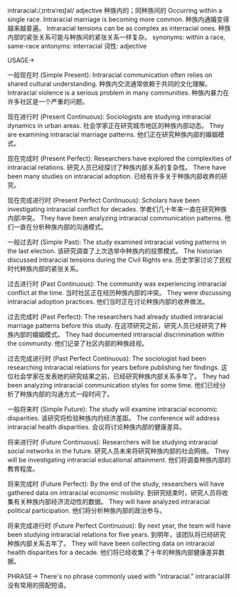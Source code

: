 intraracial:/ˌɪntrəˈreɪʃəl/
adjective
种族内的；同种族间的
Occurring within a single race.
Intraracial marriage is becoming more common.  种族内通婚变得越来越普遍。
Intraracial tensions can be as complex as interracial ones.  种族内部的紧张关系可能与种族间的紧张关系一样复杂。
synonyms: within a race, same-race
antonyms: interracial
词性: adjective


USAGE->

一般现在时 (Simple Present):
Intraracial communication often relies on shared cultural understanding.  种族内交流通常依赖于共同的文化理解。
Intraracial violence is a serious problem in many communities.  种族内暴力在许多社区是一个严重的问题。


现在进行时 (Present Continuous):
Sociologists are studying intraracial dynamics in urban areas.  社会学家正在研究城市地区的种族内部动态。
They are examining intraracial marriage patterns.  他们正在研究种族内部的婚姻模式。


现在完成时 (Present Perfect):
Researchers have explored the complexities of intraracial relations.  研究人员已经探讨了种族内部关系的复杂性。
There have been many studies on intraracial adoption.  已经有许多关于种族内部收养的研究。


现在完成进行时 (Present Perfect Continuous):
Scholars have been investigating intraracial conflict for decades.  学者们几十年来一直在研究种族内部冲突。
They have been analyzing intraracial communication patterns.  他们一直在分析种族内部的沟通模式。


一般过去时 (Simple Past):
The study examined intraracial voting patterns in the last election.  该研究调查了上次选举中种族内的投票模式。
The historian discussed intraracial tensions during the Civil Rights era.  历史学家讨论了民权时代种族内部的紧张关系。


过去进行时 (Past Continuous):
The community was experiencing intraracial conflict at the time.  当时社区正在经历种族内部的冲突。
They were discussing intraracial adoption practices.  他们当时正在讨论种族内部的收养做法。


过去完成时 (Past Perfect):
The researchers had already studied intraracial marriage patterns before this study.  在这项研究之前，研究人员已经研究了种族内部的婚姻模式。
They had documented intraracial discrimination within the community.  他们记录了社区内部的种族歧视。


过去完成进行时 (Past Perfect Continuous):
The sociologist had been researching intraracial relations for years before publishing her findings.  这位社会学家在发表她的研究结果之前，已经研究种族内部关系多年了。
They had been analyzing intraracial communication styles for some time.  他们已经分析了种族内部的沟通方式一段时间了。


一般将来时 (Simple Future):
The study will examine intraracial economic disparities.  该研究将检验种族内的经济差距。
The conference will address intraracial health disparities.  会议将讨论种族内部的健康差异。


将来进行时 (Future Continuous):
Researchers will be studying intraracial social networks in the future.  研究人员未来将研究种族内部的社会网络。
They will be investigating intraracial educational attainment.  他们将调查种族内部的教育程度。


将来完成时 (Future Perfect):
By the end of the study, researchers will have gathered data on intraracial economic mobility.  到研究结束时，研究人员将收集有关种族内部经济流动性的数据。
They will have analyzed intraracial political participation.  他们将分析种族内部的政治参与。


将来完成进行时 (Future Perfect Continuous):
By next year, the team will have been studying intraracial relations for five years.  到明年，该团队将已经研究种族内部关系五年了。
They will have been collecting data on intraracial health disparities for a decade.  他们将已经收集了十年的种族内部健康差异数据。



PHRASE->
There's no phrase commonly used with "intraracial."  intraracial并没有常用的搭配短语。
